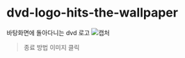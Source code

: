 # dvd-logo-hits-the-wallpaper

바탕화면에 돌아다니는 dvd 로고
![캡처](https://github.com/user-attachments/assets/46cc3f25-767f-462a-b1bd-f0316ca83b2b)

>종료 방법
>이미지 클릭

